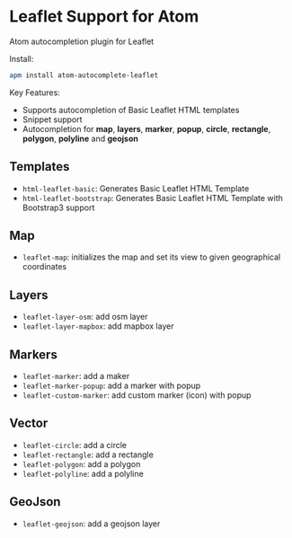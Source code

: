 # Leaflet Support for Atom

Atom autocompletion plugin for Leaflet

Install:

```bash
apm install atom-autocomplete-leaflet
```

Key Features:

- Supports autocompletion of Basic Leaflet HTML templates
- Snippet support
- Autocompletion for **map**, **layers**, **marker**, **popup**, **circle**, **rectangle**, **polygon**, **polyline** and **geojson**

## Templates

- `html-leaflet-basic`: Generates Basic Leaflet HTML Template
- `html-leaflet-bootstrap`: Generates Basic Leaflet HTML Template with Bootstrap3 support

## Map

- `leaflet-map`: initializes the map and set its view to given geographical coordinates

## Layers

- `leaflet-layer-osm`: add osm layer
- `leaflet-layer-mapbox`: add mapbox layer

## Markers

- `leaflet-marker`: add a maker
- `leaflet-marker-popup`: add a marker with popup
- `leaflet-custom-marker`: add custom marker (icon) with popup

## Vector

- `leaflet-circle`: add a circle
- `leaflet-rectangle`: add a rectangle
- `leaflet-polygon`: add a polygon
- `leaflet-polyline`: add a polyline

## GeoJson

- `leaflet-geojson`: add a geojson layer
